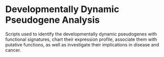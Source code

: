 # Developmentally Dynamic Pseudogene Analysis
Scripts used to identify the developmentally dynamic pseudogenes with functional signatures, chart their expression profile, associate them with putative functions, as well as investigate their implications in disease and cancer.
